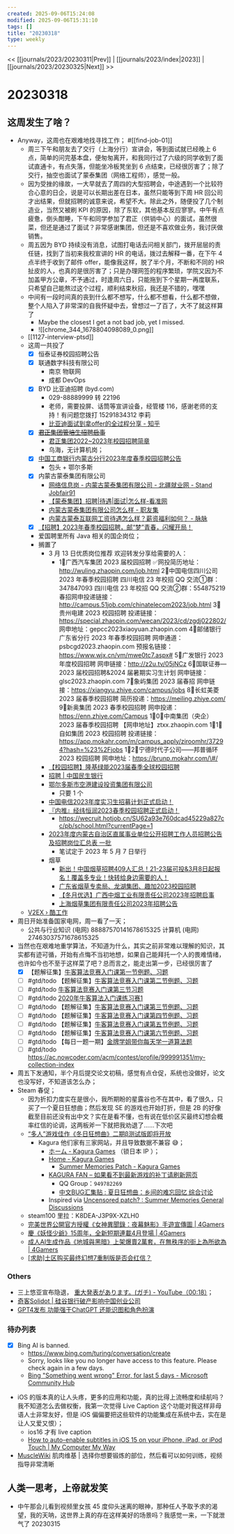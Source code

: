 ```yaml
---
created: 2025-09-06T15:24:08
modified: 2025-09-06T15:31:10
tags: []
title: "20230318"
type: weekly
---
```


<< [[journals/2023/20230311|Prev]] | [[journals/2023/index|2023]] | [[journals/2023/20230325|Next]] >>

# 20230318

## 这周发生了啥？

- Anyway，这周也在艰难地找寻找工作； #[[find-job-01]]
  - 周三下午和朋友去了交行（上海分行）宣讲会，等到面试就已经晚上 6 点，简单的问完基本盘，便匆匆离开，和我同行过了六级的同学收到了面试直通卡，有点失落，但能坐冷板凳坐到 6 点结束，已经很厉害了；除了交行，抽空也面试了蒙泰集团（网络工程师），感觉一般。
  - 因为受挫的缘故，一大早就去了周四的大型招聘会，中途遇到一个比较符合心意的日企，说是可以长期出差在日本，虽然只能等到下周 HR 回公司才出结果，但就招聘的诚意来说，希望不大。除此之外，随便投了几个制造业，当然又被刷 KPI 的原因，除了东软，其他基本反应寥寥。中午有点疲惫，倒头酣睡，下午和同学参加了君正（供销中心）的面试，虽然很菜，但还是通过了面试？非常感谢集团，但还是不喜欢做业务，我讨厌做销售。
  - 周五因为 BYD 持续没有消息，试图打电话去问相关部门，拨开层层的责任链，找到了当初来我校宣讲的 HR 的电话，拨过去解释一番，在下午 4 点半终于收到了邮件 offer，能像我这样，脱了半个月，不断和不同的 HR 扯皮的人，也真的是很厉害了；只是办理网签的程序繁琐，学院又因为不加盖甲方公章，不予通过，时逢周六日，只能拖到下个星期一再度联系，只希望自己能熬过这个过程，顺利结束秋招，我还是不错的，嘿嘿
  - 中间有一段时间真的丧到什么都不想写，什么都不想看，什么都不想做，整个人陷入了非常深的自我怀疑中去，曾想过一了百了，大不了就这样算了
    - Maybe the closest I get a not bad job, yet I missed.
    - ![[chrome_344_1678804098089_0.png]]
  - [[1127-interview-ptsd]]
  - 这周一共投了
    - [x] 恒泰证券校园招聘公告
    - [x] 联通数字科技有限公司
      - 南京 物联网
      - 成都 DevOps
    - [x] BYD 比亚迪招聘 (byd.com)
      - 029-88889999 转 22196
      - 老师，需要投屏、话筒等宣讲设备，经管楼 116，感谢老师的支持！有问题您拨打 15291834312 李莉
      - [比亚迪面试到拿offer的全过程分享 - 知乎](https://zhuanlan.zhihu.com/p/575280461)
    - [x] ~~[君正集团管培生招聘启事](https://mp.weixin.qq.com/s/uh8hiWrHxUQuojR7jvfARg)~~
      - [君正集团2022~2023年校园招聘简章](https://mp.weixin.qq.com/s/ol_r-0vYhcSJGsoceIbv_w)
      - 乌海，无计算机岗；
    - [x] [中国工商银行内蒙古分行2023年度春季校园招聘公告](https://mp.weixin.qq.com/s/CzGwAPmhCug-VS2IuYt7xg)
      - 包头 + 鄂尔多斯
    - [x] 内蒙古蒙泰集团有限公司
      - [网络信息岗 - 内蒙古蒙泰集团有限公司 - 北疆就业网 - Stand Jobfair91](https://www.nmbys.cn/jobfair91/stand/sid/120827)
      - [【蒙泰集团】招聘|待遇|面试|怎么样-看准网](https://www.kanzhun.com/firm/info/3nZ92dS0.html)
      - [内蒙古蒙泰集团有限公司怎么样 - 职友集](https://www.jobui.com/company/16206694/)
      - [内蒙古蒙泰互联网工资待遇怎么样？薪资福利如何？ - 脉脉](https://maimai.cn/article/detail?fid=1738810968&efid=PLLd3tIEQpl3OhikRTHr1w)
    - [x] [【招聘】2023年春季校园招聘，邮“梦”青春，闪耀开局！](https://mp.weixin.qq.com/s/rSD_oMWQ5J0ZwdfjB8dlhQ)
    - 爱国聘里所有 Java 相关的国企岗位；
    - 搁置了
      - 3 月 13 日优质岗位推荐
        欢迎转发分享给需要的人：
        - 1⃣广西汽车集团 2023 届校园招聘
          ✅网投简历地址：
          http://wuling.zhaopin.com/job.html
          2⃣中国电信四川公司 2023 年春季校园招聘
          四川电信 23 年校招 QQ 交流①群：347847093
          四川电信 23 年校招 QQ 交流②群：554875219
          春招网申投递链接：http://campus.51job.com/chinatelecom2023/job.html
          3⃣贵州电建 2023 校园招聘
          投递链接：https://special.zhaopin.com/wecan/2023/cd/zgdj022802/
          网申地址：gepcc2023xiaoyuan.zhaopin.com
          4⃣邮储银行广东省分行 2023 年春季校园招聘
          网申通道：psbcgd2023.zhaopin.com
          预报名链接：https://www.wjx.cn/vm/mwe0tc7.aspx#
          5⃣广发银行 2023 年度校园招聘
          网申链接：http://z2u.tv/05jNCz
          6⃣国联证券—2023 届校园招聘&2024 届暑期实习生计划
          网申链接：glsc2023.zhaopin.com
          7⃣象屿集团 2023 届春招
          网申链接：https://xiangyu.zhiye.com/campus/jobs
          8⃣长虹美菱 2023 届春季校园招聘
          简历投递：https://meiling.zhiye.com/
          9⃣新奥集团 2023 春季校园招聘
          网申投递：https://enn.zhiye.com/Campus
          1⃣0⃣中南集团（央企）2023 届春季校园招聘
          【网申地址】ztxx.zhaopin.com
          1⃣1⃣自如集团 2023 校园招聘
          投递链接：https://app.mokahr.com/m/campus_apply/ziroomhr/37294?hash=%23%2Fjobs
          1⃣2⃣宁德时代子公司——邦普循环 2023 校园招聘
          网申地址：https://brunp.mokahr.com/\#/
      - [【校园招聘】隆基绿能2023届春季全球校园招聘](https://mp.weixin.qq.com/s/hvdMUaJ9x1OeMmYf0B8KaA)
      - [招聘 | 中国民生银行](https://mp.weixin.qq.com/s/V9mEzvmOB76ooU1GLRoq4w)
      - [鄂尔多斯市空港建设投资集团有限公司](https://imu.nmbys.cn/teachin/view/id/9313)
        - 只要 1 个
      - [中国电信2023年度实习生招募计划正式启动！](https://mp.weixin.qq.com/s/mtGHWCVXR2EEo2snZMifJA)
      - [『内推』经纬恒润2023春季校园招聘正式启动！](https://mp.weixin.qq.com/s/CUDGsj_0g1CIZ22dMi9vsQ)
        - https://wecruit.hotjob.cn/SU62a93e760dcad45229a827cc/pb/school.html?currentPage=1
      - [2023年度内蒙古自治区直属事业单位公开招聘工作人员招聘公告及招聘岗位汇总表 一批](https://mp.weixin.qq.com/s/3Z8tDauZ3c1M13GNdrVHEg)
        - 笔试定于 2023 年 5 月 7 日举行
      - 烟草
        - [新出！中国烟草招聘409人汇总！21-23届可投&3月8日起报名！覆盖多专业！快转给身边需要的人！](https://mp.weixin.qq.com/s/CiPDw4AXtcM8bHMoMghQAg)
        - [广东省烟草专卖局、龙湖集团、趣加2023校园招聘](https://mp.weixin.qq.com/s/HypCGAUFEMfdd6lneBuPow)
        - [【冬月优选】广西中烟工业有限责任公司2023年招聘启事](https://mp.weixin.qq.com/s/JMlygR2Rj4YwpSLcIuD7lQ)
        - [上海烟草集团有限责任公司2023年招聘公告](https://mp.weixin.qq.com/s/dtIXMP_O9IcTfbMI_8u21A)
  - [V2EX › 酷工作](https://v2ex.com/go/jobs?p=1)
- 周日开始准备国家电网，周一看了一天；
  - 公共与行业知识 (电网) 88887570141678615325
    计算机 (电网) 27463037571678615325
- 当然也在艰难地重学算法，不知道为什么，其实之前非常难以理解的知识，其实都有迹可循，开始有点悔不当初地想，如果自己能拜托一个人的畏难情绪，也许如今也不至于这样菜了吧？总而言之，能走出第一步，已经很厉害了
  - [x] 【题解征集】[牛客算法竞赛入门课第一节例题、习题](https://www.nowcoder.com/discuss/428998)
  - [ ] #gtd/todo 【题解征集】[牛客算法竞赛入门课第二节例题、习题](https://www.nowcoder.com/discuss/429002)
  - [ ] #gtd/todo [牛客算法竞赛入门课第三节习题](https://ac.nowcoder.com/acm/problem/collection/518)
  - [ ] #gtd/todo [2020年牛客算法入门课练习赛1]( https://ac.nowcoder.com/acm/contest/5773#description)
  - [ ] #gtd/todo 【题解征集】[牛客算法竞赛入门课第三节例题、习题]( https://ac.nowcoder.com/discuss/430437)
  - [ ] #gtd/todo 【题解征集】[牛客算法竞赛入门课第四节例题、习题](https://ac.nowcoder.com/discuss/434500)
  - [ ] #gtd/todo 【题解征集】[牛客算法竞赛入门课第五节例题、习题](https://ac.nowcoder.com/discuss/435875)
  - [ ] #gtd/todo 【题解征集】[牛客算法竞赛入门课第六节例题、习题](https://ac.nowcoder.com/discuss/437204)
  - [ ] #gtd/todo 【每日一题一期】[金牌学姐带你每天学一道算法题](https://ac.nowcoder.com/discuss/390407)
  - [ ] #gtd/todo https://ac.nowcoder.com/acm/contest/profile/999991351/my-collection-index
- 周五下发通知，半个月后提交论文初稿，感觉有点仓促，系统也没做好，论文也没写好，不知道该怎么办；
- Steam 春促；
  - 因为折扣力度实在是很小，我所期盼的星露谷也不在其中，看了很久，只买了一个夏日狂想曲；然后发现 SE 的游戏也开始打折，但是 2B 的好像截至目前还没有出中文？实在是看不懂，也有说在低价区买最终幻想会概率红信的论调，这两板斧一下就把我劝退了……下次吧
  - [“多人”游戏佳作《冬日狂想曲》二期β测试版即将开放](https://api.xiaoheihe.cn/v3/bbs/app/api/web/share?link_id=100921669)
    - Kagura 他们家有三家网站，并且导致数据不兼容 😅；
      - [ホーム - Kagura Games](https://kaguragamesjp.com) （锁日本 IP ）；
      - [Home - Kagura Games](https://www.kaguragames.com)
        - [Summer Memories Patch - Kagura Games](https://www.kaguragames.com/product/summer-memories-steam-patch/)
      - [KAGURA FAN – 如果看不到最新游戏的补丁请刷新网页](https://kagurafan.com/)
        - QQ Group：`949782269`
        - [中文BUG汇集贴 : 夏日狂想曲：乡间的难忘回忆 综合讨论](https://steamcommunity.com/app/1227890/discussions/0/2445965520310583772/?l=schinese&ctp=5)
      - Inspired via [Uncensored patch? : Summer Memories General Discussions](https://steamcommunity.com/app/1227890/discussions/0/2844543519801119422/)
  - steam100 里拉：K8DEA-J3P9X-XZLH0
  - [完美世界公開官方授權《女神異聞錄：夜幕魅影》手遊宣傳圖 | 4Gamers](https://www.4gamers.com.tw/news/detail/57322/perfect-world-release-p5x-poster)
  - [慶《妖怪少爺》15周年，全新短期連載4月登場 | 4Gamers](https://www.4gamers.com.tw/news/detail/57333/nura-rise-of-the-yokai-clan-new-series)
  - [成人AI生成作品《地城與黑暗》上架爆賣2萬套，在無秩序的街上為所欲為 | 4Gamers](https://www.4gamers.com.tw/news/detail/57125/dlsite-dungeon-and-darkness-rj01018735)
  - [ [求助]土区购买最终幻想7重制版是否会红信？](https://ngabbs.com/read.php?tid=32369258&rand=621)

### Others

- 三上悠亚宣布隐退， [重大発表があります。(ガチ) - YouTube（00:18）](https://www.youtube.com/watch?v=Tkwzet5imFk)；
- [奇客Solidot | 硅谷银行破产影响中国创业公司](https://www.solidot.org/story?sid=74367)
- [GPT4发布 功能强于ChatGPT 还能识图和角色扮演](https://m.bjnews.com.cn/detail/1678866588168491.html)

### 待办列表

- [x] Bing AI is banned.
  - https://www.bing.com/turing/conversation/create
  - Sorry, looks like you no longer have access to this feature. Please check again in a few days.
  - [Bing "Something went wrong" Error, for last 5 days - Microsoft Community Hub](https://techcommunity.microsoft.com/t5/microsoft-bing/bing-quot-something-went-wrong-quot-error-for-last-5-days/m-p/3756055)
- iOS 的版本真的让人头疼，更多的应用和功能，真的比得上流畅度和续航吗？我不知道怎么去做权衡，我第一次觉得 Live Caption 这个功能对我这样非母语人士非常友好，但是 iOS 偏偏要把这些软件的功能集成在系统中去，实在是让人又爱又恨）；
  - ios16 才有 live caption
  - [How to auto-enable subtitles in iOS 15 on your iPhone, iPad, or iPod Touch | My Computer My Way](https://mcmw.abilitynet.org.uk/how-to-auto-enable-subtitles-in-ios-15-on-your-iphone-ipad-or-ipod-touch)
- [MuscleWiki](https://musclewiki.com) 肌肉维基 | 选择你想要锻炼的部位，然后看可以如何训练，视频指导非常清晰

## 人类一思考，上帝就发笑

- 中午那会儿看到视频里女孩 45 度仰头迷离的眼神，那种任人予取予求的渴望，我的天呐，这世界上真的存在这样美好的场景吗？我感觉一来，一下就泄气了 20230315
